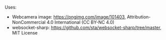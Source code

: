 Uses:
- Webcamera image: https://pngimg.com/image/101403, Attribution-NonCommercial 4.0 International (CC BY-NC 4.0)
- websocket-sharp: https://github.com/sta/websocket-sharp/tree/master, MIT License